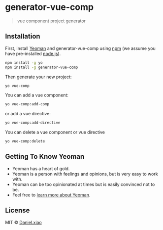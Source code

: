 # generator-vue-comp
> vue component project generator

## Installation

First, install [Yeoman](http://yeoman.io) and generator-vue-comp using [npm](https://www.npmjs.com/) (we assume you have pre-installed [node.js](https://nodejs.org/)).

```bash
npm install -g yo
npm install -g generator-vue-comp
```

Then generate your new project:

```bash
yo vue-comp
```

You can add a vue component:

```bash
yo vue-comp:add-comp
```

or add a vue directive:

```bash
yo vue-comp:add-directive
```

You can delete a vue component or vue directive

```bash
yo vue-comp:delete
```

## Getting To Know Yeoman

 * Yeoman has a heart of gold.
 * Yeoman is a person with feelings and opinions, but is very easy to work with.
 * Yeoman can be too opinionated at times but is easily convinced not to be.
 * Feel free to [learn more about Yeoman](http://yeoman.io/).

## License

MIT © [Daniel.xiao](http://yeoman.io)


[npm-image]: https://badge.fury.io/js/generator-vue-comp.svg
[npm-url]: https://npmjs.org/package/generator-vue-comp
[travis-image]: https://travis-ci.org/daniel-dx/generator-vue-comp.svg?branch=master
[travis-url]: https://travis-ci.org/daniel-dx/generator-vue-comp
[daviddm-image]: https://david-dm.org/daniel-dx/generator-vue-comp.svg?theme=shields.io
[daviddm-url]: https://david-dm.org/daniel-dx/generator-vue-comp
[coveralls-image]: https://coveralls.io/repos/daniel-dx/generator-vue-comp/badge.svg
[coveralls-url]: https://coveralls.io/r/daniel-dx/generator-vue-comp
